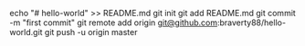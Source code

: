 echo "# hello-world" >> README.md
git init
git add README.md
git commit -m "first commit"
git remote add origin git@github.com:braverty88/hello-world.git
git push -u origin master
